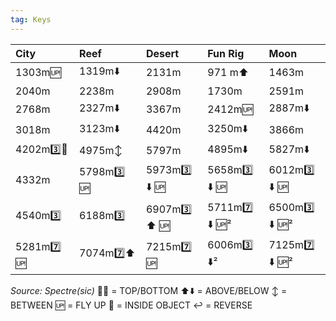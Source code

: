 ```yaml
---
tag: Keys
---
```

City | Reef | Desert | Fun Rig | Moon
:-- | :-- | :-- | :-- | :--
1303m🆙 | 1319m⬇️ | 2131m | 971 m⬆️ | 1463m
2040m | 2238m | 2908m | 1730m | 2591m
2768m | 2327m⬇️ | 3367m | 2412m🆙 | 2887m⬇️
3018m | 3123m⬇️ | 4420m | 3250m⬇️ | 3866m
4202m3️⃣🔼 | 4975m↕️ | 5797m | 4895m⬇️ | 5827m⬇️
4332m | 5798m3️⃣ 🆙 | 5973m3️⃣ ⬇️ 🆙 | 5658m3️⃣ ⬇️ 🆙 | 6012m3️⃣ ⬇️ 🆙
4540m3️⃣ | 6188m3️⃣ | 6907m3️⃣ ⬆️ 🆙 | 5711m7️⃣ ⬇️ 🆙²  | 6500m3️⃣ ⬇️ 🆙² 
5281m7️⃣ 🆙 | 7074m7️⃣⬆️ | 7215m7️⃣ 🆙 | 6006m3️⃣ ⬇️² | 7125m7️⃣ ⬇️ 🆙² 

*Source: Spectre(sic)*
🔼🔽 = TOP/BOTTOM
⬆️⬇️ = ABOVE/BELOW
↕️ = BETWEEN
🆙 = FLY UP
🔄 = INSIDE OBJECT
↩️ = REVERSE
